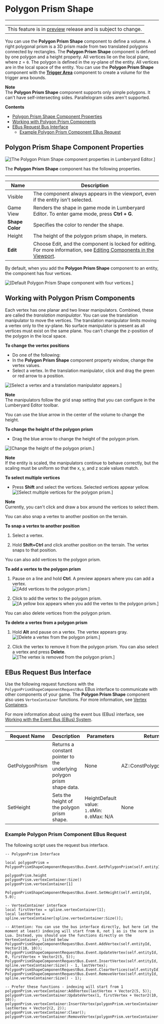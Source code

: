# Polygon Prism Shape<a name="component-polygon-prism"></a>


****  

|  | 
| --- |
| This feature is in [preview](https://docs.aws.amazon.com/lumberyard/latest/userguide/ly-glos-chap.html#preview) release and is subject to change\.  | 

You can use the **Polygon Prism Shape** component to define a volume\. A right polygonal prism is a 3D prism made from two translated polygons connected by rectangles\. The **Polygon Prism Shape** component is defined by one polygon and a height property\. All vertices lie on the local plane, where z = `0`\. The polygon is defined in the xy\-plane of the entity\. All vertices are in the local space of the entity\. You can use the **Polygon Prism Shape** component with the **[Trigger Area](component-triggerarea.md)** component to create a volume for the trigger area bounds\.

**Note**  
The **Polygon Prism Shape** component supports only simple polygons\. It can't have self\-intersecting sides\. Parallelogram sides aren't supported\. 

**Contents**
+ [Polygon Prism Shape Component Properties](#component-polygon-prism-properties)
+ [Working with Polygon Prism Components](#working-with-polygon-prism-components)
+ [EBus Request Bus Interface](#component-polygon-prism-ebus-request)
  + [Example Polygon Prism Component EBus Request](#component-polygon-prism-ebus-request-component-example)

## Polygon Prism Shape Component Properties<a name="component-polygon-prism-properties"></a>

![\[The Polygon Prism Shape component properties in Lumberyard Editor.\]](http://docs.aws.amazon.com/lumberyard/latest/userguide/images/polygon-prism-component-properties.png)

The **Polygon Prism Shape** component has the following properties\.


****  

| Name | Description | 
| --- | --- | 
| Visible |  The component always appears in the viewport, even if the entity isn't selected\.   | 
| Game View |  Renders the shape in game mode in Lumberyard Editor\. To enter game mode, press **Ctrl \+ G**\.  | 
|  **Shape Color**  |  Specifies the color to render the shape\.  | 
| Height |  The height of the polygon prism shape, in meters\.  | 
|  **Edit**  | Choose Edit, and the component is locked for editing\. For more information, see [Editing Components in the Viewport](edit-mode-for-components.md)\. | 

By default, when you add the **Polygon Prism Shape** component to an entity, the component has four vertices\.

![\[Default Polygon Prism Shape component with four vertices.\]](http://docs.aws.amazon.com/lumberyard/latest/userguide/images/polygon-prism-shape-component-1.png)

## Working with Polygon Prism Components<a name="working-with-polygon-prism-components"></a>

Each vertex has one planar and two linear manipulators\. Combined, these are called the *translation manipulator*\. You can use the translation manipulator to move the vertices\. The translation manipulator limits moving a vertex only to the xy\-plane\. No surface manipulator is present as all vertices must exist on the same plane\. You can't change the z\-position of the polygon in the local space\. 

**To change the vertex positions**
+  Do one of the following: 
  + In the **Polygon Prism Shape** component property window, change the vertex values\.
  + Select a vertex\. In the translation manipulator, click and drag the green or red arrow to a position\.

![\[Select a vertex and a translation manipulator appears.\]](http://docs.aws.amazon.com/lumberyard/latest/userguide/images/polygon-prism-shape-component-2.png)

**Note**  
The manipulators follow the grid snap setting that you can configure in the Lumberyard Editor toolbar\.

You can use the blue arrow in the center of the volume to change the height\.<a name="component-polygon-prism-height-adjustment"></a>

**To change the height of the polygon prism**
+ Drag the blue arrow to change the height of the polygon prism\.

![\[Change the height of the polygon prism.\]](http://docs.aws.amazon.com/lumberyard/latest/userguide/images/polygon-prism-shape-component-3.png)

**Note**  
If the entity is scaled, the manipulators continue to behave correctly, but the scaling must be uniform so that the x, y, and z scale values match\.

**To select multiple vertices**
+ Press **Shift** and select the vertices\. Selected vertices appear yellow\.  
![\[Select multiple vertices for the polygon prism.\]](http://docs.aws.amazon.com/lumberyard/latest/userguide/images/polygon-prism-shape-component-4.png)

**Note**  
Currently, you can't click and draw a box around the vertices to select them\.

You can also snap a vertex to another position on the terrain\.

**To snap a vertex to another position**

1. Select a vertex\.

1. Hold **Shift\+Ctrl** and click another position on the terrain\. The vertex snaps to that position\.

You can also add vertices to the polygon prism\.

**To add a vertex to the polygon prism**

1. Pause on a line and hold **Ctrl**\. A preview appears where you can add a vertex\.  
![\[Add vertices to the polygon prism.\]](http://docs.aws.amazon.com/lumberyard/latest/userguide/images/polygon-prism-shape-component-5.png)

1. Click to add the vertex to the polygon prism\.  
![\[A yellow box appears when you add the vertex to the polygon prism.\]](http://docs.aws.amazon.com/lumberyard/latest/userguide/images/polygon-prism-shape-component-6.png)

You can also delete vertices from the polygon prism\.

**To delete a vertex from a polygon prism**

1. Hold **Alt** and pause on a vertex\. The vertex appears gray\.  
![\[Delete a vertex from the polygon prism.\]](http://docs.aws.amazon.com/lumberyard/latest/userguide/images/polygon-prism-shape-component-7.png)

1. Click the vertex to remove it from the polygon prism\. You can also select a vertex and press **Delete**\.  
![\[The vertex is removed from the polygon prism.\]](http://docs.aws.amazon.com/lumberyard/latest/userguide/images/polygon-prism-shape-component-8.png)

## EBus Request Bus Interface<a name="component-polygon-prism-ebus-request"></a>

Use the following request functions with the `PolygonPrismShapeComponentRequestBus` EBus interface to communicate with other components of your game\. The **Polygon Prism Shape** component also uses `VertexContainer` functions\. For more information, see [Vertex Containers](component-vertex-container.md)\.

For more information about using the event bus \(EBus\) interface, see [Working with the Event Bus \(EBus\) System](ebus-intro.md)\.


****  

| Request Name | Description | Parameters | Return | Scriptable | 
| --- | --- | --- | --- | --- | 
| GetPolygonPrism |  Returns a constant pointer to the underlying polygon prism shape data\.  |  None  | AZ::ConstPolygonPrismPtr | Yes | 
| SetHeight |  Sets the height of the polygon prism shape\.  | HeightDefault value: `1.0`Min: `0.0`Max: N/A | None | Yes | 

### Example Polygon Prism Component EBus Request<a name="component-polygon-prism-ebus-request-component-example"></a>

The following script uses the request bus interface\.

```
-- PolygonPrism Interface
  
local polygonPrism = PolygonPrismShapeComponentRequestBus.Event.GetPolygonPrism(self.entityId);
  
polygonPrism.height
polygonPrism.vertexContainer:Size()
polygonPrism.vertexContainer[1]
  
PolygonPrismShapeComponentRequestBus.Event.SetHeight(self.entityId, 5.0);
  
-- VertexContainer interface
local firstVertex = spline.vertexContainer[1];
local lastVertex = spline.vertexContainer[spline.vertexContainer:Size()];
 
-- Attention: You can use the bus interface directly, but here (at the moment at least) indexing will start from 0, not 1 as is the norm in Lua. Instead, you should use the functions directly on the VertexContainer, listed below
PolygonPrismShapeComponentRequestBus.Event.AddVertex(self.entityId, Vector2(10, 10));
PolygonPrismShapeComponentRequestBus.Event.UpdateVertex(self.entityId, 0, firstVertex + Vector2(5, 5));
PolygonPrismShapeComponentRequestBus.Event.InsertVertex(self.entityId, spline.vertexContainer:Size() - 1, lastVertex);
PolygonPrismShapeComponentRequestBus.Event.ClearVertices(self.entityId);
PolygonPrismShapeComponentRequestBus.Event.RemoveVertex(self.entityId, spline.vertexContainer:Size() - 1);
  
-- Prefer these functions - indexing will start from 1
polygonPrism.vertexContainer:AddVertex(lastVertex + Vector2(5, 5));
polygonPrism.vertexContainer:UpdateVertex(1, firstVertex + Vector2(10, 10));
polygonPrism.vertexContainer:InsertVertex(polygonPrism.vertexContainer:Size(), lastVertex + Vector2(2, 2));
polygonPrism.vertexContainer:Clear();
polygonPrism.vertexContainer:RemoveVertex(polygonPrism.vertexContainer:Size());
```